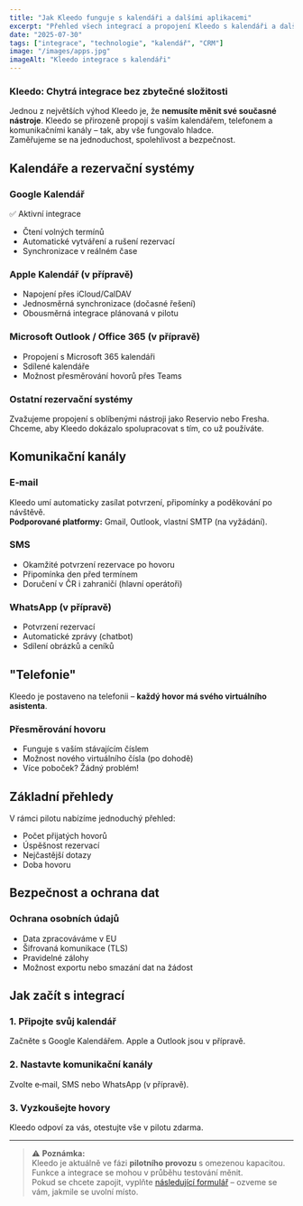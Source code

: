 ```yaml
---
title: "Jak Kleedo funguje s kalendáři a dalšími aplikacemi"
excerpt: "Přehled všech integrací a propojení Kleedo s kalendáři a dalšími nástroji, které už používáte."
date: "2025-07-30"
tags: ["integrace", "technologie", "kalendář", "CRM"]
image: "/images/apps.jpg"
imageAlt: "Kleedo integrace s kalendáři"
---
```




### Kleedo: Chytrá integrace bez zbytečné složitosti

Jednou z největších výhod Kleedo je, že **nemusíte měnit své současné nástroje**. Kleedo se přirozeně propojí s vaším kalendářem, telefonem a komunikačními kanály – tak, aby vše fungovalo hladce.  
Zaměřujeme se na jednoduchost, spolehlivost a bezpečnost.



## Kalendáře a rezervační systémy

### Google Kalendář  
✅ Aktivní integrace  
- Čtení volných termínů  
- Automatické vytváření a rušení rezervací  
- Synchronizace v reálném čase  

### Apple Kalendář (v přípravě)  
- Napojení přes iCloud/CalDAV  
- Jednosměrná synchronizace (dočasné řešení)  
- Obousměrná integrace plánovaná v pilotu  

### Microsoft Outlook / Office 365 (v přípravě)  
- Propojení s Microsoft 365 kalendáři  
- Sdílené kalendáře  
- Možnost přesměrování hovorů přes Teams  

### Ostatní rezervační systémy  
Zvažujeme propojení s oblíbenými nástroji jako Reservio nebo Fresha. Chceme, aby Kleedo dokázalo spolupracovat s tím, co už používáte.



## Komunikační kanály

### E‑mail  
Kleedo umí automaticky zasílat potvrzení, připomínky a poděkování po návštěvě.  
**Podporované platformy:** Gmail, Outlook, vlastní SMTP (na vyžádání).  

### SMS  
- Okamžité potvrzení rezervace po hovoru  
- Připomínka den před termínem  
- Doručení v ČR i zahraničí (hlavní operátoři)  

### WhatsApp (v přípravě)  
- Potvrzení rezervací  
- Automatické zprávy (chatbot)  
- Sdílení obrázků a ceníků  



## "Telefonie"

Kleedo je postaveno na telefonii – **každý hovor má svého virtuálního asistenta**.  

### Přesměrování hovoru  
- Funguje s vaším stávajícím číslem  
- Možnost nového virtuálního čísla (po dohodě)  
- Více poboček? Žádný problém!



## Základní přehledy

V rámci pilotu nabízíme jednoduchý přehled:  
- Počet přijatých hovorů  
- Úspěšnost rezervací  
- Nejčastější dotazy  
- Doba hovoru  


## Bezpečnost a ochrana dat

### Ochrana osobních údajů  
- Data zpracováváme v EU  
- Šifrovaná komunikace (TLS)  
- Pravidelné zálohy  
- Možnost exportu nebo smazání dat na žádost  



## Jak začít s integrací

### 1. Připojte svůj kalendář  
Začněte s Google Kalendářem. Apple a Outlook jsou v přípravě.  

### 2. Nastavte komunikační kanály  
Zvolte e‑mail, SMS nebo WhatsApp (v přípravě).  

### 3. Vyzkoušejte hovory  
Kleedo odpoví za vás, otestujte vše v pilotu zdarma.  



---

> ⚠️ **Poznámka:**  
> Kleedo je aktuálně ve fázi **pilotního provozu** s omezenou kapacitou.  
> Funkce a integrace se mohou v průběhu testování měnit.  
> Pokud se chcete zapojit, vyplňte [následující formulář](../../demo) – ozveme se vám, jakmile se uvolní místo.
